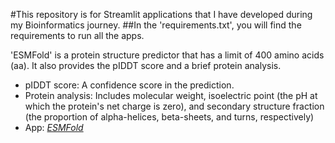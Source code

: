 #This repository is for Streamlit applications that I have developed during my Bioinformatics journey.
##In the 'requirements.txt', you will find the requirements to run all the apps.

'ESMFold' is a protein structure predictor that has a limit of 400 amino acids (aa). It also provides the pIDDT score and a brief protein analysis.
- pIDDT score: A confidence score in the prediction.
- Protein analysis: Includes molecular weight, isoelectric point (the pH at which the protein's net charge is zero), and secondary structure fraction (the proportion of alpha-helices, beta-sheets, and turns, respectively)
- App: [*ESMFold*](https://appapps-5snwj5kb3znsdczf9eozz3.streamlit.app/)
